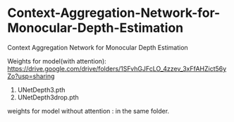 # Context-Aggregation-Network-for-Monocular-Depth-Estimation

Context Aggregation Network for Monocular Depth Estimation

Weights for model(with attention): https://drive.google.com/drive/folders/1SFvhGJFcLO_4zzev_3xFfAHZict56yZo?usp=sharing

1. UNetDepth3.pth
2. UNetDepth3drop.pth

weights for model without attention : in the same folder.
